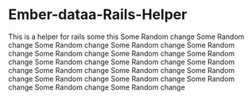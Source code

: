 Ember-dataa-Rails-Helper
========================

This is a helper for rails
some this
Some Random change
Some Random change
Some Random change
Some Random change
Some Random change
Some Random change
Some Random change
Some Random change
Some Random change
Some Random change
Some Random change
Some Random change
Some Random change
Some Random change
Some Random change
Some Random change
Some Random change
Some Random change
Some Random change
